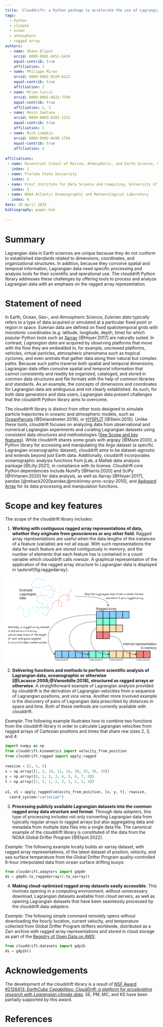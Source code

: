 ```yaml
---
title: 'Clouddrift: a Python package to accelerate the use of Lagrangian data for atmospheric, oceanic, and climate sciences'
tags:
  - Python
  - climate
  - ocean
  - atmosphere
  - ragged array
authors:
  - name: Shane Elipot
    orcid: 0000-0001-6051-5426
    equal-contrib: true
    affiliation: 1
  - name: Philippe Miron
    orcid: 0000-0002-8520-6221
    equal-contrib: true
    affiliation: 2
  - name: Milan Curcic
    orcid: 0000-0002-8822-7749
    equal-contrib: true
    affiliation: 1, 3
  - name: Kevin Santana
    orcid: 0009-0003-8383-1212
    equal-contrib: true
    affiliation: 1
  - name: Rick Lumpkin
    orcid: 0000-0002-6690-1704
    equal-contrib: true
    affiliation: 4

affiliations:
 - name: Rosenstiel School of Marine, Atmospheric, and Earth Science, University of Miami
   index: 1
 - name: Florida State University
   index: 2
 - name: Frost Institute for Data Science and Computing, University of Miami
   index: 3
 - name: NOAA Atlantic Oceanographic and Meteorological Laboratory
   index: 4
date: 10 April 2024
bibliography: paper.bib

---
```

 
# Summary

Lagrangian data in Earth sciences are unique because they do not conform to established standards related to dimensions, coordinates, and organizational structures. In addition, because they convolve spatial and temporal information, Lagrangian data need specific processing and analysis tools for their scientific and operational use. The clouddrift Python library addresses these challenges by offering tools to process and analyze Lagrangian data with an emphasis on the ragged array representation.

# Statement of need

In Earth, Ocean, Geo-, and Atmospheric Science, *Eulerian data* typically refers to a type of data acquired or simulated at a particular fixed point or region in space. Eulerian data are defined on fixed spatiotemporal grids with monotonic coordinates (e.g. latitude, longitude, depth, time) for which popular Python tools such as [Xarray](https://docs.xarray.dev/en/stable/) [@Hoyer:2017] are naturally suited. In contrast, *Lagrangian data* are acquired by observing platforms that move with the flow they are embedded in, for example, uncrewed platforms, vehicles, virtual particles, atmospheric phenomena such as tropical cyclones, and even animals that gather data along their natural but complex paths. Because such paths traverse both spatial and temporal dimensions, Lagrangian data often convolve spatial and temporal information that cannot consistently and readily be organized, cataloged, and stored in common data structures and file formats with the help of common libraries and standards. As an example, the concepts of dimensions and coordinates for Lagrangian data are ambiguous and not clearly established. As such, for both data generators and data users, Lagrangian data present challenges that the clouddrift Python library aims to overcome. 

The clouddrift library is distinct from other tools designed to simulate particle trajectories in oceanic and atmospheric models, such as [OceanParcels](https://oceanparcels.org) [@Delandmeter:2019], or [HYSPLIT](https://www.ready.noaa.gov/HYSPLIT.php) [@Stein:2015]. Unlike these tools, clouddrift focuses on analyzing data from observational and numerical Lagrangian experiments and curating Lagrangian datasets using consistent data structures and methodologies ([See Scope and key features](#scope-and-key-features)). While clouddrift shares some goals with argopy [@Maze:2020], a Python library for accessing and manipulating the Argo dataset (a specific Lagrangian oceanographic dataset), clouddrift aims to be dataset-agnostic and extends beyond just Earth data. Additionally, clouddrift incorporates oceanographic analysis functions from jLab, a Matlab data analysis package [@Lilly:2021], in compliance with its license. Clouddrift core Python dependencies include NumPy [@Harris:2020] and SciPy [@Virtanen:2020] for data analysis, as well as Xarray [@Hoyer:2017], pandas [@reback2020pandas;@mckinney-proc-scipy-2010], and [Awkward Array](https://awkward-array.org/doc/main/index.html) for its data processing and manipulation functions. 

# Scope and key features

The scope of the clouddrift library includes: 

1. **Working with contiguous ragged array representations of data, whether they originate from geosciences or any other field**. Ragged array representations are useful when the data lengths of the instances of a feature (variable) are not all equal. With such representations the data for each feature are stored contiguously in memory, and the number of elements that each feature has is contained in a count variable which clouddrift calls *rowsize*. A graphical representation of the application of the ragged array structure to Lagrangian data is displayed in \autoref{fig:raggedarray}.

![Ragged array representation for Lagrangian data. \label{fig:raggedarray}](ragged_array.png)

2. **Delivering functions and methods to perform scientific analysis of Lagrangian data, oceanographic or otherwise [@Lacasce:2008;@Vansebille:2018], structured as ragged arrays or otherwise**. A straightforward example of Lagrangian analysis provided by clouddrift is the derivation of Lagrangian velocities from a sequence of Lagrangian positions, and vice versa. Another more involved example is the discovery of pairs of Lagrangian data prescribed by distances in space and time. Both of these methods are currently available with clouddrift.

*Example*: The following example illustrates how to combine two functions from the clouddrift library in order to calculate Lagrangian velocities from ragged arrays of Cartesian positions and times that share row sizes 2, 3, and 4:
```python
import numpy as np
from clouddrift.kinematics import velocity_from_position
from clouddrift.ragged import apply_ragged

rowsize = [2, 3, 4]
x = np.array([1, 2, 10, 12, 14, 30, 33, 36, 39])
y = np.array([0, 1, 2, 3, 4, 5, 6, 7, 8])
t = np.array([1, 2, 1, 2, 3, 1, 2, 3, 4])

u1, v1 = apply_ragged(velocity_from_position, [x, y, t], rowsize,
  coord_system="cartesian")
```

3. **Processing publicly available Lagrangian datasets into the common ragged array data structure and format**. Through data *adapters*, this type of processing includes not only converting Lagrangian data from typically regular arrays to ragged arrays but also aggregating data and metadata from multiple data files into a single data file. The canonical example of the clouddrift library is constituted of the data from the NOAA Global Drifter Program [@Elipot:2022].

*Example:* The following example locally builds an xarray dataset, with ragged array representations, of the latest dataset of position, velocity, and sea surface temperature from the Global Drifter Program quality-controlled 6-hour interpolated data from ocean surface drifting buoys:
```python
from clouddrift.adapters import gdp6h
ds = gdp6h.to_raggedarray().to_xarray()
```

4. **Making cloud-optimized ragged array datasets easily accessible**. This involves opening in a computing environment, without unnecessary download, Lagrangian datasets available from cloud servers, as well as opening Lagrangian datasets that have been seamlessly processed by the clouddrift data *adapters*.    

*Example:* The following simple command remotely opens without downloading the hourly location, current velocity, and temperature collected from Global Drifter Program drifters worldwide, distributed as a Zarr archive with ragged array representations and stored in cloud storage as part of the [Registry of Open Data on AWS](https://registry.opendata.aws/noaa-oar-hourly-gdp/):

```python
from clouddrift.datasets import gdp1h
ds = gdp1h()
```

# Acknowledgements

The development of the clouddrift library is a result of [NSF Award #2126413: *EarthCube Capabilities: CloudDrift: a platform for accelerating research with Lagrangian climate data*](https://www.nsf.gov/awardsearch/showAward?AWD_ID=2126413). SE, PM, MC, and KS have been partially supported by this award. 

# References
